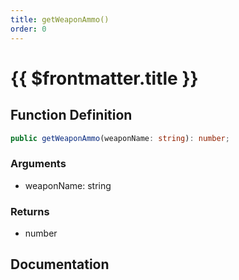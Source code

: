```yaml
---
title: getWeaponAmmo()
order: 0
---
```


# {{ $frontmatter.title }}

## Function Definition

```ts
public getWeaponAmmo(weaponName: string): number;
```

### Arguments

* weaponName: string

### Returns

* number

## Documentation

<!--@include: ./parts/getWeaponAmmo.md-->
